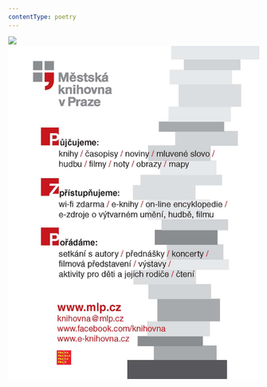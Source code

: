 ```yaml
---
contentType: poetry
---
```


![](../Images/obalka_prostonarodni_ceske_pisne.jpg)![](./resources/upoutavka_eknihy.jpg)
